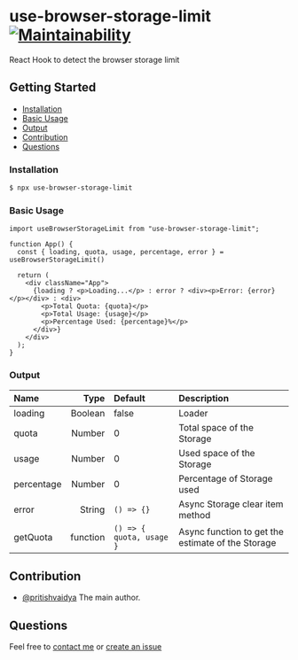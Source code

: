 # use-browser-storage-limit [![Maintainability](https://api.codeclimate.com/v1/badges/d48aaf04e2af2345c248/maintainability)](https://codeclimate.com/github/pritishvaidya/use-browser-storage-limit/maintainability)
React Hook to detect the browser storage limit

## Getting Started

- [Installation](#installation)
- [Basic Usage](#basic-usage)
- [Output](#output)
- [Contribution](#contribution)
- [Questions](#questions)

### Installation

```bash
$ npx use-browser-storage-limit
```

### Basic Usage
```
import useBrowserStorageLimit from "use-browser-storage-limit";

function App() {
  const { loading, quota, usage, percentage, error } = useBrowserStorageLimit()

  return (
    <div className="App">
      {loading ? <p>Loading...</p> : error ? <div><p>Error: {error}</p></div> : <div>
        <p>Total Quota: {quota}</p>
        <p>Total Usage: {usage}</p>
        <p>Percentage Used: {percentage}%</p>
      </div>}
    </div>
  );
}
```

### Output
| Name  | Type  | Default | Description |
| :------------ |---------------:| :---------------| :-----|
| loading | Boolean | false | Loader |
| quota | Number | 0 | Total space of the Storage |
| usage | Number | 0 | Used space of the Storage |
| percentage | Number | 0 | Percentage of Storage used |
| error | String | `() => {}` | Async Storage clear item method |
| getQuota | function | `() => { quota, usage }` | Async function to get the estimate of the Storage |


## Contribution

- [@pritishvaidya](mailto:pritishvaidya94@gmail.com) The main author.

## Questions

Feel free to [contact me](mailto:pritishvaidya94@gmail.co) or [create an issue](https://github.com/pritishvaidya/use-browser-storage-limit/issues/new)
